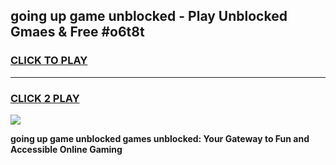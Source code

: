 
## going up game unblocked - Play Unblocked Gmaes & Free #o6t8t
<h3>
<a href="https://news.freeplayer.one?title=going_up_game_unblocked&ref=26F">CLICK TO PLAY</a></h3>
<hr>

<h3>
<a href="https://news.freeplayer.one?title=going_up_game_unblocked&ref=26F">CLICK 2 PLAY</a>
  
</h3>

<a href="https://news.freeplayer.one?title=going_up_game_unblocked&ref=26F/"><img src="https://clearcache.store/games.png"></a>


**going up game unblocked games unblocked: Your Gateway to Fun and Accessible Online Gaming**
